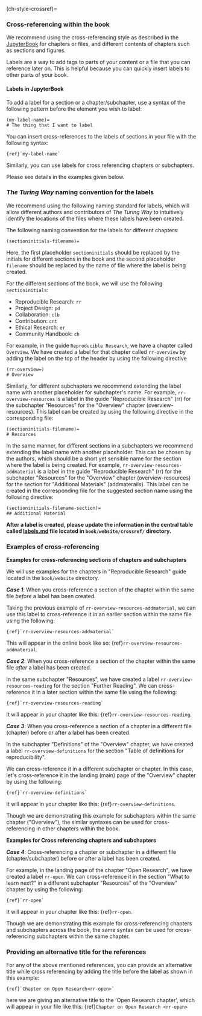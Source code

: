 (ch-style-crossref)=
### Cross-referencing within the book

We recommend using the cross-referencing style as described in the [JupyterBook](https://jupyterbook.org/content/citations.html) for chapters or files, and different contents of chapters such as sections and figures.

Labels are a way to add tags to parts of your content or a file that you can reference later on.
This is helpful because you can quickly insert labels to other parts of your book.

#### Labels in JupyterBook

To add a label for a section or a chapter/subchapter, use a syntax of the following pattern before the element you wish to label:
```
(my-label-name)=
# The thing that I want to label
```
You can insert cross-references to the labels of sections in your file with the following syntax:

```
{ref}`my-label-name`

```

Similarly, you can use labels for cross referencing chapters or subchapters.

Please see details in the examples given below.

### _The Turing Way_ naming convention for the labels

We recommend using the following naming standard for labels, which will allow different authors and contributors of _The Turing Way_ to intuitively identify the locations of the files where these labels have been created.

The following naming convention for the labels for different chapters:

```
(sectioninitials-filename)=
```
 Here, the first placeholder `sectioninitials` should be replaced by the initials for different sections in the book and the second placeholder `filename` should be replaced by the name of file where the label is being created.

For the different sections of the book, we will use the following `sectioninitials`:

- Reproducible Research: `rr`
- Project Design: `pd`
- Collaboration: `clb`
- Contribution: `cnt`
- Ethical Research: `er`
- Community Handbook: `ch`

For example, in the guide `Reproducible Research`, we have a chapter called `Overview`.
We have created a label for that chapter called `rr-overview` by adding the label on the top of the header by using the following directive
```
(rr-overview=)
# Overview
```
Similarly, for different subchapters we recommend extending the label name with another placeholder for subchapter's name.
For example, `rr-overview-resources` is a label in the guide "Reproducible Research" (rr) for the subchapter "Resources" for the "Overview" chapter (overview-resources).
This label can be created by using the following directive in the corresponding file:
```
(sectioninitials-filename)=
# Resources
```

In the same manner, for different sections in a subchapters we recommend extending the label name with another placeholder.
This can be chosen by the authors, which should be a short yet sensible name for the section where the label is being created.
For example, `rr-overview-resources-addmaterial` is a label in the guide "Reproducible Research" (rr) for the subchapter "Resources" for the "Overview" chapter (overview-resources) for the section for "Additional Materials" (addmaterails).
This label can be created in the corresponding file for the suggested section name using the following directive:

```
(sectioninitials-filename-section)=
## Additional Material
```

**After a label is created, please update the information in the central table called [labels.md](../../crossref/labels.md) file located in `book/website/crossref/` directory.**

### Examples of cross-referencing

**Examples for cross-referencing sections of chapters and subchapters**

We will use examples for the chapters in "Reproducible Research" guide located in the `book/website` directory.

***Case 1***: When you cross-reference a section of the chapter within the same file *before* a label has been created.

Taking the previous example of `rr-overview-resources-addmaterial`, we can use this label to cross-reference
it in an earlier section within the same file using the following:
```
{ref}`rr-overview-resources-addmaterial`
```
 This will appear in the online book like so: {ref}`rr-overview-resources-addmaterial`.

***Case 2***: When you cross-reference a section of the chapter within the same file *after* a label has been created.

In the same subchapter "Resources", we have created a label `rr-overview-resources-reading` for the section "Further Reading".
We can cross-reference it in a later section within the same file using the following:
```
{ref}`rr-overview-resources-reading`
```
It will appear in your chapter like this: {ref}`rr-overview-resources-reading`.

***Case 3***: When you cross-reference a section of a chapter in a different file (chapter) before or after a label has been created.

In the subchapter "Definitions" of the "Overview" chapter, we have created a label
`rr-overview-definitions` for the section "Table of definitions for reproducibility".

We can cross-reference it in a different subchapter or chapter.
In this case, let's cross-reference it in the landing (main) page of the "Overview" chapter by using the following:

```
{ref}`rr-overview-definitions`
```
It will appear in your chapter like this: {ref}`rr-overview-definitions`.

Though we are demonstrating this example for subchapters within the same chapter ("Overview"), the similar syntaxes can be used for cross-referencing in other chapters within the book.

**Examples for Cross referencing chapters and subchapters**

***Case 4***: Cross-referencing a chapter or subchapter in a different file (chapter/subchapter) before or after a label has been created.

For example, in the landing page of the chapter "Open Research", we have created a label `rr-open`.
We can cross-reference it in the section "What to learn next?" in a different subchapter "Resources" of the "Overview" chapter by using the following:

```
{ref}`rr-open`
```

It will appear in your chapter like this: {ref}`rr-open`.

Though we are demonstrating this example for cross-referencing chapters and subchapters across the book, the same syntax can be used for cross-referencing subchapters within the same chapter.

### Providing an alternative title for the references

For any of the above mentioned references, you can provide an alternative title while cross referencing by adding the title before the label as shown in this example:
```
{ref}`Chapter on Open Research<rr-open>`
```

here we are giving an alternative title to the 'Open Research chapter', which will appear in your file like this: {ref}`Chapter on Open Research <rr-open>`

